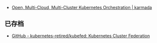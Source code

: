 - [Open, Multi-Cloud, Multi-Cluster Kubernetes Orchestration | karmada](https://karmada.io/)


## 已存档
- [GitHub - kubernetes-retired/kubefed: Kubernetes Cluster Federation](https://github.com/kubernetes-retired/kubefed)